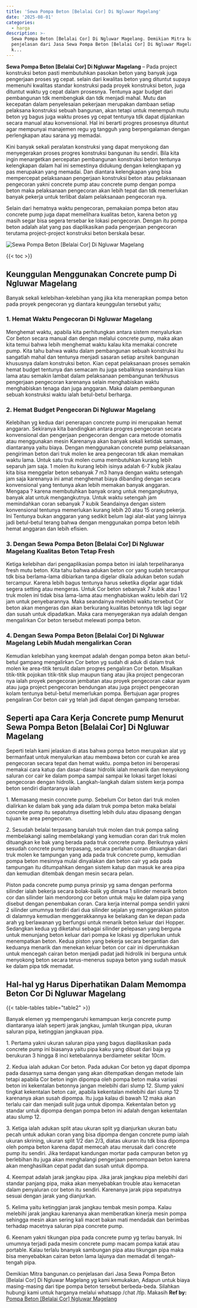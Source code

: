 ```yaml
---
title: 'Sewa Pompa Beton [Belalai Cor] Di Ngluwar Magelang'
date: '2025-08-01'
categories:
  - harga
description: >-
  Sewa Pompa Beton [Belalai Cor] Di Ngluwar Magelang. Demikian Mitra bangunan.co
  penjelasan dari Jasa Sewa Pompa Beton [Belalai Cor] Di Ngluwar Magelang yg
  k...
---
```


**Sewa Pompa Beton \[Belalai Cor\] Di Ngluwar Magelang** – Pada project konstruksi beton pasti membutuhkan pasokan beton yang banyak juga pengerjaan proses yg cepat. selain dari kwalitas beton yang dituntut supaya memenuhi kwalitas standar konstruksi pada proyek konstruksi beton, juga dituntut waktu yg cepat dalam prosesnya. Tentunya agar budget dari pembangunan tdk membengkak dan tdk menjadi mahal. Mutu dan kecepatan dalam penyelesaian pekerjaan merupakan dambaan setiap pelaksana konstruksi sebuah bangunan, akan tetapi untuk menempuh mutu beton yg bagus juga waktu proses yg cepat tentunya tdk dapat dijalankan secara manual atau konvensional. Hal ini berarti progres prosesnya dituntut agar mempunyai manajemen regu yg tangguh yang berpengalaman dengan perlengkapan atau sarana yg memadai.

Kini banyak sekali peralatan konstruksi yang dapat menyokong dan menyegerakan proses progres konstruksi bangunan itu sendiri. Bila kita ingin menargetkan percepatan pembangunan konstruksi beton tentunya kelengkapan dalam hal ini semestinya didukung dengan kelengkapan yg pas merupakan yang memadai. Dan diantara kelengkapan yang bisa mempercepat pelaksanaan pengerjaan konstruksi beton atau pelaksanaan pengecoran yakni concrete pump atau concrete pump dengan pompa beton maka pelaksanaan pengecoran akan lebih tepat dan tdk memerlukan banyak pekerja untuk terlibat dalam pelaksanaan pengecoran nya.

Selain dari hematnya waktu pengecoran, pemakaian pompa beton atau concrete pump juga dapat memelihara kualitas beton, karena beton yg masih segar bisa segera tersebar ke lokasi pengecoran. Dengan itu pompa beton adalah alat yang pas diaplikasikan pada pengerjaan pengecoran terutama project-project konstruksi beton berskala besar.

![Sewa Pompa Beton [Belalai Cor] Di Ngluwar Magelang](/images/sewa-concrete-pump-25.png)

{{< toc >}}

## Keunggulan Menggunakan Concrete pump Di Ngluwar Magelang

Banyak sekali kelebihan-kelebihan yang jika kita menerapkan pompa beton pada proyek pengecoran yg diantara keunggulan tersebut yaitu;

### 1\. Hemat Waktu Pengecoran Di Ngluwar Magelang

Menghemat waktu, apabila kita perhitungkan antara sistem menyalurkan Cor beton secara manual dan dengan melalui concrete pump, maka akan kita temui bahwa lebih menghemat waktu kalau kita memakai concrete pump. Kita tahu bahwa waktu dalam pembangunan sebuah konstruksi itu sangatlah mahal dan tentunya menjadi sasaran setiap arsitek bangunan khususnya dalam konstruksi beton. Kian cepat pelaksanaan proses semakin hemat budget tentunya dan semacam itu juga sebaliknya seandainya kian lama atau semakin lambat dalam pelaksanaan pembangunan terkhusus pengerjaan pengecoran karenanya selain menghabiskan waktu menghabiskan tenaga dan juga anggaran. Maka dalam pembangunan sebuah konstruksi waktu ialah betul-betul berharga.

### 2\. Hemat Budget Pengecoran Di Ngluwar Magelang

Kelebihan yg kedua dari penerapan concrete pump ini merupakan hemat anggaran. Sekiranya kita bandingkan antara progres pengecoran secara konvensional dan pengerjaan pengecoran dengan cara metode otomatis atau menggunakan mesin Karenanya akan banyak sekali ketidak samaan, diantaranya yaitu biaya. Dengan menggunakan concrete pump pelaksanaan pengiriman beton dari truk molen ke area pengecoran tdk akan memakan waktu lama. Untuk satu truk molen cuma membutuhkan kurang lebih separuh jam saja. 1 molen itu kurang lebih isinya adalah 6-7 kubik jikalau kita bisa menggelar beton sebanyak 7 m3 hanya dengan waktu setengah jam saja karenanya ini amat menghemat biaya dibanding dengan secara konvensional yang tentunya akan lebih memakan banyak anggaran. Mengapa ? karena membutuhkan banyak orang untuk mengangkutnya, banyak alat untuk mengangkutnya. Untuk waktu setengah jam memindahkan coran sebanyak 7 kubik Seandainya dengan sistem konvensional tentunya memerlukan kurang lebih 20 atau 15 orang pekerja. Ini Tentunya bukan anggaran yang sedikit belum lagi alat-alat yang lainnya jadi betul-betul terang bahwa dengan menggunakan pompa beton lebih hemat anggaran dan lebih efisien.

### 3\. Dengan Sewa Pompa Beton \[Belalai Cor\] Di Ngluwar Magelang Kualitas Beton Tetap Fresh

Ketiga kelebihan dari pengaplikasian pompa beton ini ialah terpeliharanya fresh mutu beton. Kita tahu bahwa adukan beton cor yang sudah tercampur tdk bisa berlama-lama dibiarkan tanpa digelar dikala adukan beton sudah tercampur. Karena lebih bagus tentunya harus seketika digelar agar tidak segera setting atau mengeras. Untuk Cor beton sebanyak 7 kubik atau 1 truk molen ini tidak bisa lama-lama atau menghabiskan waktu lebih dari 1/2 jam untuk penyebarannya. Maka seandainya melebihi waktu tersebut Cor beton akan mengeras dan akan berkurang kualitas betonnya tdk lagi segar dan susah untuk dipadatkan. Maka cara menyegerakan nya adalah dengan mengalirkan Cor beton tersebut melewati pompa beton.

### 4\. Dengan Sewa Pompa Beton \[Belalai Cor\] Di Ngluwar Magelang Lebih Mudah mengalirkan Coran

Kemudian kelebihan yang keempat adalah dengan pompa beton akan betul-betul gampang mengalirkan Cor beton yg sudah di aduk di dalam truk molen ke area-titik tersulit dalam progres pengaliran Cor beton. Misalkan titik-titik pojokan titik-titik slup maupun tiang atau jika project pengecoran nya ialah proyek pengecoran jembatan atau proyek pengecoran cakar ayam atau juga project pengecoran bendungan atau juga project pengecoran kolam tentunya betul-betul memerlukan pompa. Bertujuan agar progres pengaliran Cor beton cair yg telah jadi dapat dengan gampang tersebar.

## Seperti apa Cara Kerja Concrete pump Menurut Sewa Pompa Beton \[Belalai Cor\] Di Ngluwar Magelang

Seperti telah kami jelaskan di atas bahwa pompa beton merupakan alat yg bermanfaat untuk menyalurkan atau membawa beton cor curah ke area pengecoran secara tepat dan hemat waktu. pompa beton ini beroperasi memakai cara katup dan dasar-dasar hidrolik ialah menarik dan menyokong saluran cor cair ke dalam pompa sampai sampai ke lokasi target lokasi pengecoran dengan hidrolik. Langkah-langkah dalam sistem kerja pompa beton sendiri diantaranya ialah

1\. Memasang mesin concrete pump. Sebelum Cor beton dari truk molen dialirkan ke dalam bak yang ada dalam truk pompa beton maka belalai concrete pump itu sepatutnya disetting lebih dulu atau dipasang dengan tujuan ke area pengecoran.

2\. Sesudah belalai terpasang barulah truk molen dan truk pompa saling membelakangi saling membelakangi yang kemudian coran dari truk molen dituangkan ke bak yang berada pada truk concrete pump. Berikutnya yakni sesudah concrete pump terpasang, secara perlahan coran dituangkan dari truk molen ke tampungan yang ada pada truk concrete pump, kemudian pompa beton mesinnya mulai dinyalakan dan beton cair yg ada pada tampungan itu ditumpahkan dengan sistem katup dan masuk ke area pipa dan kemudian ditembak dengan mesin secara pelan.

Piston pada concrete pump punya prinsip yg sama dengan performa silinder ialah bekerja secara bolak-balik yg dimana 1 silinder menarik beton cor dan silinder lain mendorong cor beton untuk maju ke dalam pipa yang disebut dengan penembakan coran. Cara kerja internal pompa sendiri yakni 2 silinder umumnya terdiri dari dua silinder sejalan yg menggerakkan piston di dalamnya kemudian menggerakkannya ke belakang dan ke depan pada arah yg berlawanan yg berfungsi untuk menarik beton keluar dari Hopper. Sedangkan kedua yg diketahui sebagai silinder pelepasan yang berguna untuk menunjang beton keluar dari pompa ke lokasi yg diperlukan untuk menempatkan beton. Kedua piston yang bekerja secara bergantian dan keduanya menarik dan menekan keluar beton cor cair ini diperuntukkan untuk mencegah cairan beton menjadi padat jadi hidrolik ini berguna untuk menyokong beton secara terus-menerus supaya beton yang sudah masuk ke dalam pipa tdk memadat.

## Hal-hal yg Harus Diperhatikan Dalam Memompa Beton Cor Di Ngluwar Magelang

{{< table-tables table="table2" >}}

Banyak elemen yg mempengaruhi kemampuan kerja concrete pump diantaranya ialah seperti jarak jangkau, jumlah tikungan pipa, ukuran saluran pipa, ketinggian jangkauan pipa.

1\. Pertama yakni ukuran saluran pipa yang bagus diaplikasikan pada concrete pump ini biasanya yaitu pipa kaku yang dibuat dari baja yg berukuran 3 hingga 8 inci ketebalannya berdiameter sekitar 10cm.

2\. Kedua ialah adukan Cor beton. Pada adukan Cor beton yg dapat dipompa pada dasarnya sama dengan yang akan ditempatkan dengan metode lain tetapi apabila Cor beton ingin dipompa oleh pompa beton maka variasi beton ini kekentalan betonnya jangan melebihi dari slump 12. Slump yakni tingkat kekentalan beton cair, apabila kekentalan melebihi dari slump 12 karenanya akan susah dipompa. Itu juga kalau di bawah 12 maka akan terlalu cair dan menjadi sulit juga untuk dipompa. Kekentalan beton yg standar untuk dipompa dengan pompa beton ini adalah dengan kekentalan atau slump 12.

3\. Ketiga ialah adukan split atau ukuran split yg dianjurkan ukuran batu pecah untuk adukan coran yang bisa dipompa dengan concrete pump ialah ukuran skrining, ukuran split 1/2 dan 2/3, diatas ukuran itu tdk bisa dipompa oleh pompa beton karena dapat memecah atau merusak dari concrete pump itu sendiri. Jika terdapat kandungan mortar pada campuran beton yg berlebihan itu juga akan menghalangi pengerjaan pemompaan beton karena akan menghasilkan cepat padat dan susah untuk dipompa.

4\. Keempat adalah jarak jangkau pipa. Jika jarak jangkau pipa melebihi dari standar panjang pipa, maka akan menyebabkan trouble atau kemacetan dalam penyaluran cor beton itu sendiri. Karenanya jarak pipa sepatutnya sesuai dengan jarak yang dianjurkan.

5\. Kelima yaitu ketinggian jarak jangkau tembak mesin pompa. Kalau melebihi jarak jangkau karenanya akan memberatkan kinerja mesin pompa sehingga mesin akan sering kali macet bakan mati mendadak dan berimbas terhadap macetnya saluran pipa concrete pump.

6\. Keenam yakni tikungan pipa pada concrete pump yg terlau banyak. Ini umumnya terjadi pada mesim concrete pump macam pompa katak atau portable. Kalau terlalu bnanyak sambungan pipa atau tikungan pipa maka bisa menyebabkan cairan beton lama lajunya dan memadat di tengah-tengah pipa.

Demikian Mitra bangunan.co penjelasan dari Jasa Sewa Pompa Beton \[Belalai Cor\] Di Ngluwar Magelang yg kami kemukakan, Adapun untuk biaya masing-masing dari tipe pompa beton tersebut berbeda-beda. Silahkan hubungi kami untuk harganya melalui whatsapp /chat /tlp. Makasih
**Ref by:** [Pompa Beton [Belalai Cor] Ngluwar Magelang](https://id.wikipedia.org/wiki/Pompa)
